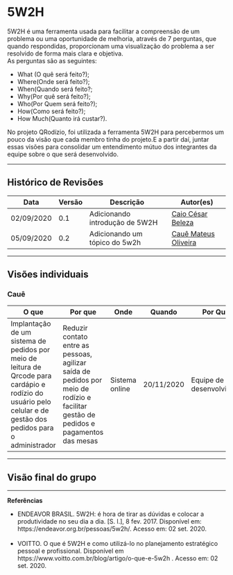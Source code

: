 # 5W2H
<p>5W2H é uma ferramenta usada para facilitar a compreensão de um problema ou uma oportunidade de melhoria, através de 7 perguntas, que quando respondidas, proporcionam uma visualização do problema a ser resolvido de forma mais clara e objetiva.<br>
As perguntas são as seguintes:<br>
<ul>
  <li> What (O quê será feito?);</li>
  <li> Where(Onde será feito?);</li>
  <li> When(Quando será feito?;</li>
  <li> Why(Por quê será feito?);</li>
  <li> Who(Por Quem será feito?);</li>
  <li> How(Como será feito?);</li>
  <li> How Much(Quanto irá custar?).</li>
</p>
</ul>
<p>
No projeto QRodízio, foi utilizada a ferramenta 5W2H para percebermos um pouco da visão que cada membro tinha do projeto.E a partir daí, juntar essas visões para consolidar um entendimento mútuo dos integrantes da equipe sobre o que será desenvolvido.
</p>

---

## Histórico de Revisões
|Data|Versão|Descrição|Autor(es)|
|----|----|----|----|
|02/09/2020|0.1|Adicionando introdução de 5W2H|[Caio César Beleza](https://github.com/Caiocbeleza)|
|05/09/2020|0.2|Adicionando um tópico do 5w2h|[Cauê Mateus Oliveira](https://github.com/caue96)|

---

## Visões individuais
### Cauê
| O que | Por que | Onde | Quando | Por Quem | Como | Quanto |
| ----- | ------- | ---- | ------ | -------- | ---- | ------ |
| Implantação de um sistema de pedidos por meio de leitura de Qrcode para cardápio e rodízio do usuário pelo celular e de gestão dos pedidos para o administrador | Reduzir contato entre as pessoas, agilizar saída de pedidos por meio de rodízio e facilitar gestão de pedidos e pagamentos das mesas | Sistema online | 20/11/2020 | Equipe de desenvolvimento | Desenvolvimento pela equipe 10 da matéria de Desenho e Arquitetura de Software | Custos descritos no TAP |

---

## Visão final do grupo


---

**Referências**
<ul>
<li>ENDEAVOR BRASIL. 5W2H: é hora de tirar as dúvidas e colocar a produtividade no seu dia a dia. [S. l.], 8 fev. 2017. Disponível em: https://endeavor.org.br/pessoas/5w2h/. Acesso em: 02 set. 2020.</li><br>

<li>VOITTO. O que é 5W2H e como utilizá-lo no planejamento estratégico pessoal e profissional. Disponível em https://www.voitto.com.br/blog/artigo/o-que-e-5w2h . Acesso em: 02 set. 2020.</li>
</ul>
